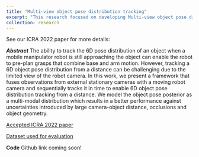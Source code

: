 ```yaml
---
title: "Multi-view object pose distribution tracking"
excerpt: "This research focused on developing Multi-view object pose distribution tracking framework for pre-grasp planniong on mobile robots"
collection: research
---
```


See our ICRA 2022 paper for more details:

<b><i>Abstract</i></b>
The ability to track the 6D pose distribution of an object when a mobile manipulator robot is still approaching the object can enable the robot to pre-plan grasps that combine base and arm motion. However, tracking a 6D object pose distribution from a distance can be challenging due to the limited view of the robot camera. In this work, we present a framework that fuses observations from external stationary cameras with a moving robot camera and sequentially tracks it in time to enable 6D object pose distribution tracking from a distance. We model the object pose posterior as a multi-modal distribution which results in a better performance against uncertainties introduced by large camera-object distance, occlusions and object geometry.


[Accepted ICRA 2022 paper](https://nextcloud.sdu.dk/index.php/s/2PK3aK8GkcfdHQw)

[Dataset used for evaluation](https://doi.org/10.5281/zenodo.6053975)

<b>Code</b> Github link coming soon! 